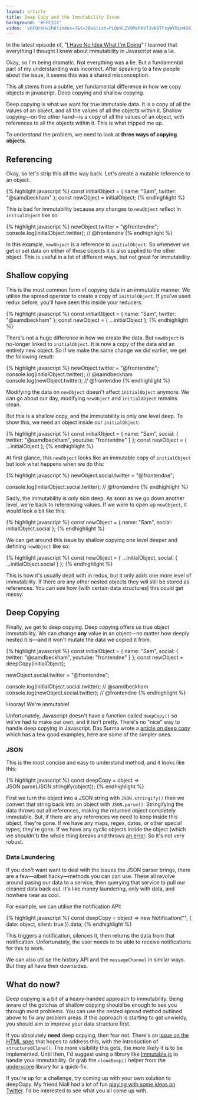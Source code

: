 ```yaml
---
layout: article
title: Deep Copy and the Immutability Issue
background: '#FFC312'
video: 'v6FQrXHv2h8?index=7&t=28s&list=PLQnVLZV0MsRKVTJvKDTFsyWYRLn499JP6'
---
```


In the latest episode of, "[I Have No Idea What I'm Doing](https://www.youtube.com/watch?v=v6FQrXHv2h8&index=7&list=PLQnVLZV0MsRKVTJvKDTFsyWYRLn499JP6)" I learned that everything I thought I knew about immutability in Javascript was a lie.

Okay, so I'm being dramatic.
Not everything was a lie.
But a fundamental part of my understanding was incorrect.
After speaking to a few people about the issue, it seems this was a shared misconception.

This all stems from a subtle, yet fundamental difference in how we copy objects in javascript.
Deep copying and shallow copying.

Deep copying is what we want for true immutable data.
It is a copy of all the values of an object, and all the values of all the objects within it.
Shallow copying—on the other hand—is a copy of all the values of an object, with references to all the objects within it.
This is what tripped me up.

To understand the problem, we need to look at **three ways of copying objects**.

## Referencing

Okay, so let's strip this all the way back.
Let's create a mutable reference to an object.

{% highlight javascript %}
const initialObject = { name: "Sam", twitter: "@samdbeckham" };
const newObject = initialObject;
{% endhighlight %}

This is bad for immutability because any changes to `newObject` reflect in `initialObject` like so:

{% highlight javascript %}
newObject.twitter = "@frontendne";
console.log(initialObject.twitter); // @frontendne
{% endhighlight %}

In this example, `newObject` is a reference to `initialObject`.
So whenever we get or set data on either of these objects it is also applied to the other object.
This is useful in a lot of different ways, but not great for immutability.

## Shallow copying

This is the most common form of copying data in an immutable manner.
We utilise the spread operator to create a copy of `initialObject`.
If you've used redux before, you'll have seen this inside your reducers.

{% highlight javascript %}
const initialObject = { name: "Sam", twitter: "@samdbeckham" };
const newObject = { ...initialObject };
{% endhighlight %}

There's not a huge difference in how we create the data.
But `newObject` is no-longer linked to `initialObject`.
It is now a copy of the data and an entirely new object.
So if we make the same change we did earlier, we get the following result:

{% highlight javascript %}
newObject.twitter = "@frontendne";
console.log(initialObject.twitter); // @samdbeckham
console.log(newObject.twitter); // @frontendne
{% endhighlight %}

Modifying the data on `newObject` doesn't affect `initialObject` anymore.
We can go about our day, modifying `newObject` and `initialObject` remains clean.

But this is a shallow copy, and the immutability is only one level deep.
To show this, we need an object inside our `initialObject`:

{% highlight javascript %}
const initialObject = {
  name: "Sam",
  social: {
    twitter: "@samdbeckham",
    youtube: "frontendne"
  }
};
const newObject = { ...initialObject };
{% endhighlight %}

At first glance, this `newObject` looks like an immutable copy of `initialObject` but look what happens when we do this:

{% highlight javascript %}
newObject.social.twitter = "@frontendne";

console.log(initialObject.social.twitter); // @frontendne
{% endhighlight %}

Sadly, the immutability is only skin deep.
As soon as we go down another level, we're back to referencing values.
If we were to open up `newObject`, it would look a bit like this:

{% highlight javascript %}
const newObject = {
  name: "Sam",
  social: initialObject.social
};
{% endhighlight %}

We can get around this issue by shallow copying one level deeper and defining `newObject` like so:

{% highlight javascript %}
const newObject = {
  ...initialObject,
  social: { ...initialObject.social }
};
{% endhighlight %}

This is how it's usually dealt with in redux, but it only adds one more level of immutability.
If there are any other nested objects they will still be stored as references.
You can see how (with certain data structures) this could get messy.

## Deep Copying

Finally, we get to deep copying.
Deep copying offers us true object immutability.
We can change **any** value in an object—no matter how deeply nested it is—and it won't mutate the data we copied it from.

{% highlight javascript %}
const initialObject = {
  name: "Sam",
  social: {
    twitter: "@samdbeckham",
    youtube: "frontendne"
  }
};
const newObject = deepCopy(initialObject);

newObject.social.twitter = "@frontendne";

console.log(initialObject.social.twitter); // @samdbeckham
console.log(newObject.social.twitter); // @frontendne
{% endhighlight %}

Hooray! We're immutable!

Unfortunately, Javascript doesn't have a function called `deepCopy()` so we've had to make our own; and it isn't pretty.
There's no "nice" way to handle deep copying in Javascript.
Das Surma wrote a [article on deep copy](https://dassur.ma/things/deep-copy/) which has a few good examples, here are some of the simpler ones.

### JSON

This is the most concise and easy to understand method, and it looks like this:

{% highlight javascript %}
const deepCopy = object => JSON.parse(JSON.stringify(object));
{% endhighlight %}

First we turn the object into a JSON string with `JSON.stringify()` then we convert that string back into an object with `JSON.parse()`.
Stringifying the data throws out all references, making the returned object completely immutable.
But, if there are any references we need to keep inside this object, they're gone.
If we have any maps, regex, dates, or other special types; they're gone.
If we have any cyclic objects inside the object (which we shouldn't) the whole thing breaks and throws [an error](https://developer.mozilla.org/en-US/docs/Web/JavaScript/Reference/Errors/Cyclic_object_value).
So it's not very robust.

### Data Laundering

If you don't want want to deal with the issues the JSON parser brings, there are a few—albeit hacky—methods you can can use.
These all revolve around pasing our data to a service, then querying that service to pull our cleaned data back out.
It's like money laundering, only with data, and nowhere near as cool.

For example, we can utilise the notification API:

{% highlight javascript %}
const deepCopy = object =>
  new Notification("", {
    data: object,
    silent: true
  }).data;
{% endhighlight %}

This triggers a notification, silences it, then returns the data from that notification.
Unfortunately, the user needs to be able to receive notifications for this to work.

We can also utilise the history API and the `messageChannel` in similar ways.
But they all have their downsides.

## What do now?

Deep copying is a bit of a heavy-handed approach to immutability.
Being aware of the gotchas of shallow copying should be enough to see you through most problems.
You can use the nested spread method outlined above to fix any problem areas.
If this approach is starting to get unwieldy, you should aim to improve your data structure first.

If you absolutely **need** deep copying, then fear not.
There's an [issue on the HTML spec](https://github.com/whatwg/html/issues/793) that hopes to address this, with the introduction of `structuredClone()`.
The more visibility this gets, the more likely it is to be implemented.
Until then, I'd suggest using a library like [Immutable.js](https://facebook.github.io/immutable-js/) to handle your immutability.
Or grab the `cloneDeep()` helper from the [underscore](https://lodash.com/docs/4.17.5#cloneDeep) library for a quick-fix.

If you're up for a challenge, try coming up with your own solution to deepCopy.
My friend Niall had a lot of fun [playing with some ideas on Twitter](https://twitter.com/JAMXCORE/status/965716621896667137).
I'd be interested to see what you all come up with.

